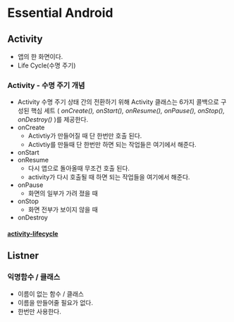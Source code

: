 # Essential Android

## Activity
- 앱의 한 화면이다.
- Life Cycle(수명 주기)

### Activity - 수명 주기 개념
- Activity 수명 주기 상태 간의 전환하기 위해 Activity 클래스는 6가지 콜백으로 구성된 핵심 세트
( _onCreate(), onStart(), onResume(), onPause(), onStop(), onDestroy()_ )를 제공한다.
- onCreate 
  - Activtiy가 만들어질 때 단 한번만 호출 된다.
  - Activtiy를 만들때 단 한번만 하면 되는 작업들은 여기에서 해준다.
- onStart
- onResume
  - 다시 앱으로 돌아올때 무조건 호출 된다.
  - activity가 다시 호출될 때 하면 되는 작업들을 여기에서 해준다.
- onPause
  - 화면의 일부가 가려 졌을 때
- onStop 
  - 화면 전부가 보이지 않을 때
- onDestroy
#### [activity-lifecycle](https://developer.android.com/guide/components/activities/activity-lifecycle)

## Listner

### 익명함수 / 클래스
- 이름이 없는 함수 / 클래스
- 이름을 만들어줄 필요가 없다.
- 한번만 사용한다.